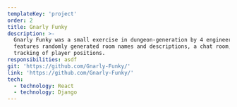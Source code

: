 ```yaml
---
templateKey: 'project'
order: 2
title: Gnarly Funky
description: >-
  Gnarly Funky was a small exercise in dungeon-generation by 4 engineers. It
  features randomly generated room names and descriptions, a chat room, and
  tracking of player positions.
responsibilities: asdf
git: 'https://github.com/Gnarly-Funky/'
link: 'https://github.com/Gnarly-Funky/'
tech:
  - technology: React
  - technology: Django
---
```


